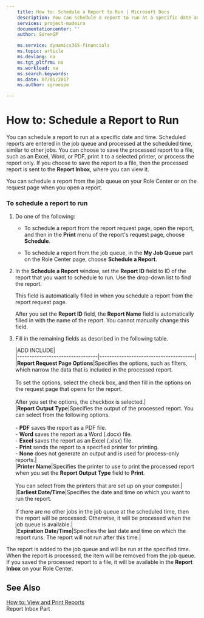 ```yaml
---
    title: How to: Schedule a Report to Run | Microsoft Docs
    description: You can schedule a report to run at a specific date and time. Scheduled reports are entered in the job queue and processed at the scheduled time, similar to other jobs. You can choose to save the processed report to a file, such as an Excel, Word, or PDF, print it to a selected printer, or process the report only. If you choose to save the report to a file, then the processed report is sent to the **Report Inbox**, where you can view it.
    services: project-madeira
    documentationcenter: ''
    author: SorenGP

    ms.service: dynamics365-financials
    ms.topic: article
    ms.devlang: na
    ms.tgt_pltfrm: na
    ms.workload: na
    ms.search.keywords:
    ms.date: 07/01/2017
    ms.author: sgroespe

---
```

# How to: Schedule a Report to Run
You can schedule a report to run at a specific date and time. Scheduled reports are entered in the job queue and processed at the scheduled time, similar to other jobs. You can choose to save the processed report to a file, such as an Excel, Word, or PDF, print it to a selected printer, or process the report only. If you choose to save the report to a file, then the processed report is sent to the **Report Inbox**, where you can view it.  
  
 You can schedule a report from the job queue on your Role Center or on the request page when you open a report.  
  
### To schedule a report to run  
  
1.  Do one of the following:  
  
    -   To schedule a report from the report request page, open the report, and then in the **Print** menu of the report's request page, choose **Schedule**.  
  
    -   To schedule a report from the job queue, in the **My Job Queue** part on the Role Center page, choose **Schedule a Report**.  
  
2.  In the **Schedule a Report** window, set the **Report ID** field to ID of the report that you want to schedule to run. Use the drop-down list to find the report.  
  
     This field is automatically filled in when you schedule a report from the report request page.  
  
     After you set the **Report ID** field, the **Report Name** field is automatically filled in with the name of the report. You cannot manually change this field.  
  
3.  Fill in the remaining fields as described in the following table.  
  
    |ADD INCLUDE<!--[!INCLUDE[bp_tablefield](../../includes/bp_tabledescription_md.md)]-->|  
    |---------------------------------|---------------------------------------|  
    |**Report Request Page Options**|Specifies the options, such as filters, which narrow the data that is included in the processed report.<br /><br /> To set the options, select the check box, and then fill in the options on the request page that opens for the report.<br /><br /> After you set the options, the checkbox is selected.|  
    |**Report Output Type**|Specifies the output of the processed report. You can select from the following options.<br /><br /> -   **PDF** saves the report as a PDF file.<br />-   **Word** saves the report as a Word (.docx) file.<br />-   **Excel** saves the report as an Excel (.xlsx) file.<br />-   **Print** sends the report to a specified printer for printing.<br />-   **None** does not generate an output and is used for process-only reports.|  
    |**Printer Name**|Specifies the printer to use to print the processed report when you set the **Report Output Type** field to **Print**.<br /><br /> You can select from the printers that are set up on your computer.|  
    |**Earliest Date/Time**|Specifies the date and time on which you want to run the report.<br /><br /> If there are no other jobs in the job queue at the scheduled time, then the report will be processed. Otherwise, it will be processed when the job queue is available.|  
    |**Expiration Date/Time**|Specifies the last date and time on which the report runs. The report will not run after this time.|  
  
 The report is added to the job queue and will be run at the specified time. When the report is processed, the item will be removed from the job queue. If you saved the processed report to a file, it will be available in the **Report Inbox** on your Role Center.  
  
## See Also  
 [How to: View and Print Reports](../FullExperience/how-to-view-and-print-reports.md)   
 Report Inbox Part